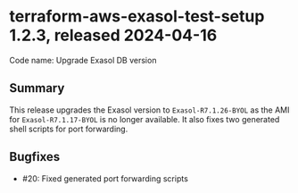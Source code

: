 # terraform-aws-exasol-test-setup 1.2.3, released 2024-04-16

Code name: Upgrade Exasol DB version

## Summary

This release upgrades the Exasol version to `Exasol-R7.1.26-BYOL` as the AMI for `Exasol-R7.1.17-BYOL` is no longer available. It also fixes two generated shell scripts for port forwarding.

## Bugfixes

* #20: Fixed generated port forwarding scripts
